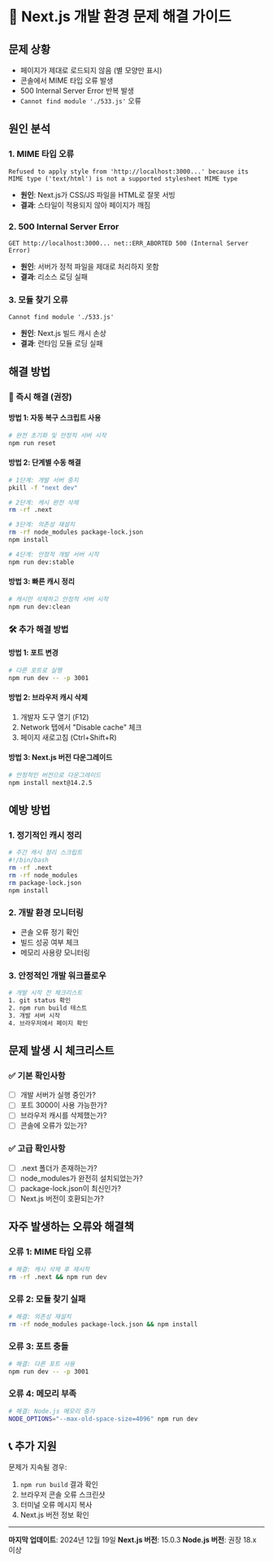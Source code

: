 # 🚨 Next.js 개발 환경 문제 해결 가이드

## 문제 상황
- 페이지가 제대로 로드되지 않음 (별 모양만 표시)
- 콘솔에서 MIME 타입 오류 발생
- 500 Internal Server Error 반복 발생
- `Cannot find module './533.js'` 오류

## 원인 분석

### 1. MIME 타입 오류
```
Refused to apply style from 'http://localhost:3000...' because its MIME type ('text/html') is not a supported stylesheet MIME type
```
- **원인**: Next.js가 CSS/JS 파일을 HTML로 잘못 서빙
- **결과**: 스타일이 적용되지 않아 페이지가 깨짐

### 2. 500 Internal Server Error
```
GET http://localhost:3000... net::ERR_ABORTED 500 (Internal Server Error)
```
- **원인**: 서버가 정적 파일을 제대로 처리하지 못함
- **결과**: 리소스 로딩 실패

### 3. 모듈 찾기 오류
```
Cannot find module './533.js'
```
- **원인**: Next.js 빌드 캐시 손상
- **결과**: 런타임 모듈 로딩 실패

## 해결 방법

### 🔧 즉시 해결 (권장)

#### 방법 1: 자동 복구 스크립트 사용
```bash
# 완전 초기화 및 안정적 서버 시작
npm run reset
```

#### 방법 2: 단계별 수동 해결
```bash
# 1단계: 개발 서버 중지
pkill -f "next dev"

# 2단계: 캐시 완전 삭제
rm -rf .next

# 3단계: 의존성 재설치
rm -rf node_modules package-lock.json
npm install

# 4단계: 안정적 개발 서버 시작
npm run dev:stable
```

#### 방법 3: 빠른 캐시 정리
```bash
# 캐시만 삭제하고 안정적 서버 시작
npm run dev:clean
```

### 🛠️ 추가 해결 방법

#### 방법 1: 포트 변경
```bash
# 다른 포트로 실행
npm run dev -- -p 3001
```

#### 방법 2: 브라우저 캐시 삭제
1. 개발자 도구 열기 (F12)
2. Network 탭에서 "Disable cache" 체크
3. 페이지 새로고침 (Ctrl+Shift+R)

#### 방법 3: Next.js 버전 다운그레이드
```bash
# 안정적인 버전으로 다운그레이드
npm install next@14.2.5
```

## 예방 방법

### 1. 정기적인 캐시 정리
```bash
# 주간 캐시 정리 스크립트
#!/bin/bash
rm -rf .next
rm -rf node_modules
rm package-lock.json
npm install
```

### 2. 개발 환경 모니터링
- 콘솔 오류 정기 확인
- 빌드 성공 여부 체크
- 메모리 사용량 모니터링

### 3. 안정적인 개발 워크플로우
```bash
# 개발 시작 전 체크리스트
1. git status 확인
2. npm run build 테스트
3. 개발 서버 시작
4. 브라우저에서 페이지 확인
```

## 문제 발생 시 체크리스트

### ✅ 기본 확인사항
- [ ] 개발 서버가 실행 중인가?
- [ ] 포트 3000이 사용 가능한가?
- [ ] 브라우저 캐시를 삭제했는가?
- [ ] 콘솔에 오류가 있는가?

### ✅ 고급 확인사항
- [ ] .next 폴더가 존재하는가?
- [ ] node_modules가 완전히 설치되었는가?
- [ ] package-lock.json이 최신인가?
- [ ] Next.js 버전이 호환되는가?

## 자주 발생하는 오류와 해결책

### 오류 1: MIME 타입 오류
```bash
# 해결: 캐시 삭제 후 재시작
rm -rf .next && npm run dev
```

### 오류 2: 모듈 찾기 실패
```bash
# 해결: 의존성 재설치
rm -rf node_modules package-lock.json && npm install
```

### 오류 3: 포트 충돌
```bash
# 해결: 다른 포트 사용
npm run dev -- -p 3001
```

### 오류 4: 메모리 부족
```bash
# 해결: Node.js 메모리 증가
NODE_OPTIONS="--max-old-space-size=4096" npm run dev
```

## 📞 추가 지원

문제가 지속될 경우:
1. `npm run build` 결과 확인
2. 브라우저 콘솔 오류 스크린샷
3. 터미널 오류 메시지 복사
4. Next.js 버전 정보 확인

---
**마지막 업데이트**: 2024년 12월 19일
**Next.js 버전**: 15.0.3
**Node.js 버전**: 권장 18.x 이상